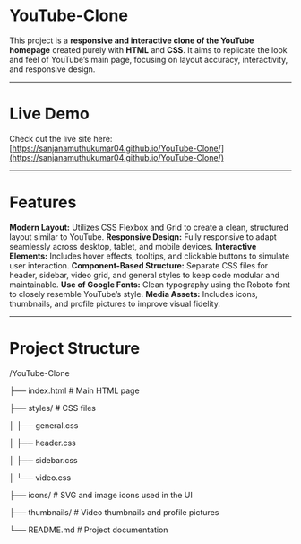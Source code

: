# YouTube-Clone

This project is a **responsive and interactive clone of the YouTube homepage** created purely with **HTML** and **CSS**. It aims to replicate the look and feel of YouTube’s main page, focusing on layout accuracy, interactivity, and responsive design.

---

# Live Demo

Check out the live site here:
[https://sanjanamuthukumar04.github.io/YouTube-Clone/](https://sanjanamuthukumar04.github.io/YouTube-Clone/)

---

# Features

 **Modern Layout:** Utilizes CSS Flexbox and Grid to create a clean, structured layout similar to YouTube.
 **Responsive Design:** Fully responsive to adapt seamlessly across desktop, tablet, and mobile devices.
 **Interactive Elements:** Includes hover effects, tooltips, and clickable buttons to simulate user interaction.
 **Component-Based Structure:** Separate CSS files for header, sidebar, video grid, and general styles to keep code modular and maintainable.
 **Use of Google Fonts:** Clean typography using the Roboto font to closely resemble YouTube’s style.
 **Media Assets:** Includes icons, thumbnails, and profile pictures to improve visual fidelity.

---

# Project Structure

/YouTube-Clone

├── index.html            # Main HTML page

├── styles/               # CSS files

│   ├── general.css

│   ├── header.css

│   ├── sidebar.css

│   └── video.css

├── icons/                # SVG and image icons used in the UI

├── thumbnails/           # Video thumbnails and profile pictures

└── README.md             # Project documentation


